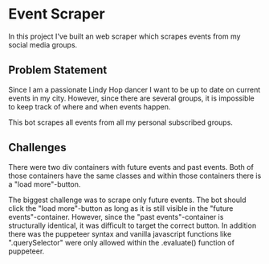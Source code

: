 # Event Scraper

In this project I've built an web scraper which scrapes events from my social media groups.

## Problem Statement

Since I am a passionate Lindy Hop dancer I want to be up to date on current events in my city. However, since there are several groups, it is impossible to keep track of where and when events happen.

This bot scrapes all events from all my personal subscribed groups.

## Challenges

There were two div containers with future events and past events. Both of those containers have the same classes and within those containers there is a "load more"-button.

The biggest challenge was to scrape only future events. The bot should click the "load more"-button as long as it is still visible in the "future events"-container. However, since the "past events"-container is structurally identical, it was difficult to target the correct button. In addition there was the puppeteer syntax and vanilla javascript functions like ".querySelector" were only allowed within the .evaluate() function of puppeteer.
